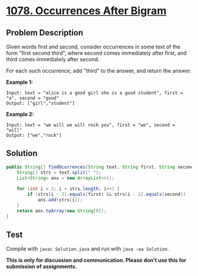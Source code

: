# [1078. Occurrences After Bigram][title]

## Problem Description

Given words first and second, consider occurrences in some text of the form "first second third", where second comes immediately after first, and third comes immediately after second.

For each such occurrence, add "third" to the answer, and return the answer.

**Example 1:**

```
Input: text = "alice is a good girl she is a good student", first = "a", second = "good"
Output: ["girl","student"]
```

**Example 2:**

```
Input: text = "we will we will rock you", first = "we", second = "will"
Output: ["we","rock"]
```

## Solution

```java
public String[] findOcurrences(String text, String first, String second) {
    String[] strs = text.split(" ");
    List<String> ans = new ArrayList<>();
    
    for (int i = 2; i < strs.length; i++) {
        if (strs[i - 2].equals(first) && strs[i - 1].equals(second))
            ans.add(strs[i]);
    }
    return ans.toArray(new String[0]);
}
```

## Test

Compile with `javac Solution.java` and run with `java -ea Solution`.

**This is only for discussion and communication. Please don't use this for submission of assignments.**

[title]: https://leetcode.com/problems/occurrences-after-bigram/